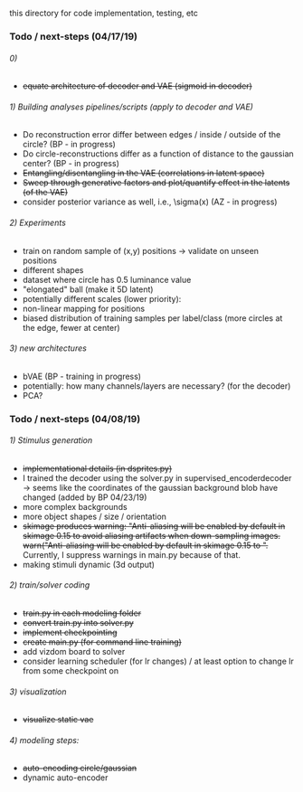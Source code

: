 this directory for code implementation, testing, etc

### Todo / next-steps (04/17/19)

###### 0)

- <del>equate architecture of decoder and VAE (sigmoid in decoder)</del>

###### 1) Building analyses pipelines/scripts (apply to decoder and VAE)

- Do reconstruction error differ between edges / inside / outside of the circle? (BP - in progress)
- Do circle-reconstructions differ as a function of distance to the gaussian center? (BP - in progress)
- <del>Entangling/disentangling in the VAE (correlations in latent space)</del>
- <del>Sweep through generative factors and plot/quantify effect in the latents (of the VAE)</del>
- consider posterior variance as well, i.e., \sigma(x) (AZ - in progress)

###### 2) Experiments

- train on random sample of (x,y) positions -> validate on unseen positions
- different shapes
- dataset where circle has 0.5 luminance value
- "elongated" ball (make it 5D latent)
- potentially different scales
(lower priority):
- non-linear mapping for positions
- biased distribution of training samples per label/class (more circles at the edge, fewer at center)

###### 3) new architectures

- bVAE (BP - training in progress)
- potentially: how many channels/layers are necessary? (for the decoder)
- PCA?

### Todo / next-steps (04/08/19)

###### 1) Stimulus generation


- <del>implementational details (in dsprites.py)
- I trained the decoder using the solver.py in supervised_encoderdecoder -> seems like the coordinates of the gaussian background blob have changed (added by BP 04/23/19)
- more complex backgrounds
- more object shapes / size / orientation
- <del>skimage produces warning: "Anti-aliasing will be enabled by default in skimage 0.15 to avoid aliasing artifacts when down-sampling images.
  warn("Anti-aliasing will be enabled by default in skimage 0.15 to ". </del> Currently, I suppress warnings in main.py because of that.
- making stimuli dynamic (3d output)


###### 2) train/solver coding

- <del>train.py in each modeling folder</del>
- <del>convert train.py into solver.py</del>
- <del>implement checkpointing</del>
- <del>create main.py (for command line training)</del>
- add vizdom board to solver
- consider learning scheduler (for lr changes) / at least option to change lr from some checkpoint on

###### 3) visualization

- <del> visualize static vae </del>

###### 4) modeling steps:

- <del>auto-encoding circle/gaussian</del>
- dynamic auto-encoder
